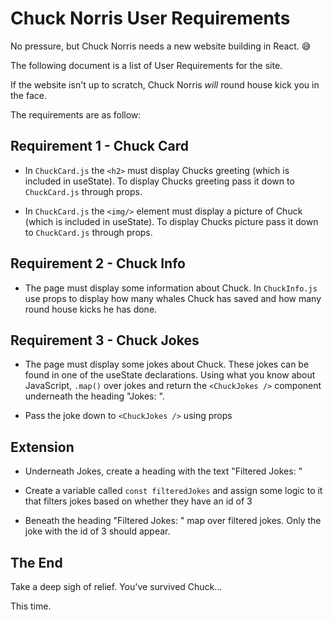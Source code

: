 # Chuck Norris User Requirements

No pressure, but Chuck Norris needs a new website building in React. 😅

The following document is a list of User Requirements for the site. 

If the website isn't up to scratch, Chuck Norris *will* round house kick you in the face. 

The requirements are as follow:

## Requirement 1 - Chuck Card

- In `ChuckCard.js` the `<h2>` must display Chucks greeting (which is included in useState). To display Chucks greeting pass it down to `ChuckCard.js` through props. 

- In `ChuckCard.js` the `<img/>` element must display a picture of Chuck (which is included in useState). To display Chucks picture pass it down to `ChuckCard.js` through props. 

## Requirement 2 - Chuck Info

- The page must display some information about Chuck. In `ChuckInfo.js` use props to display how many whales Chuck has saved and how many round house kicks he has done.

## Requirement 3 - Chuck Jokes

- The page must display some jokes about Chuck. These jokes can be found in one of the useState declarations. Using what you know about JavaScript, `.map()` over jokes and return the `<ChuckJokes />` component underneath the heading "Jokes: ".

- Pass the joke down to `<ChuckJokes />` using props 

## Extension 

- Underneath Jokes, create a heading with the text "Filtered Jokes: "

- Create a variable called `const filteredJokes` and assign some logic to it that filters jokes based on whether they have an id of 3

- Beneath the heading "Filtered Jokes: " map over filtered jokes. Only the joke with the id of 3 should appear. 


## The End

Take a deep sigh of relief. You've survived Chuck...

This time. 
